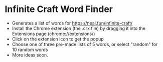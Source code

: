 # Infinite Craft Word Finder

* Generates a list of words for https://neal.fun/infinite-craft/
* Install the Chrome extension (the .crx file) by dragging it into the Extensions page (chrome://extensions/)
* Click on the extension icon to get the popup
* Choose one of three pre-made lists of 5 words, or select "random" for 10 random words
* More ideas soon.
